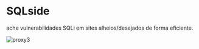 # SQLside
ache vulnerabilidades SQLi em sites alheios/desejados de forma eficiente.

![proxy3](https://github.com/user-attachments/assets/4971164a-297b-473a-a59b-08fae2bd8c92)
